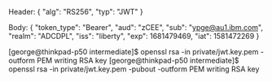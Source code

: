Header:
{
  "alg": "RS256",
  "typ": "JWT"
}

Body:
{
  "token_type": "Bearer",
  "aud": "zCEE",
  "sub": "ypge@au1.ibm.com",
  "realm": "ADCDPL",
  "iss": "liberty",
  "exp": 1681479469,
  "iat": 1581472269
}

[george@thinkpad-p50 intermediate]$ openssl rsa -in private/jwt.key.pem -outform PEM
writing RSA key
[george@thinkpad-p50 intermediate]$ openssl rsa -in private/jwt.key.pem -pubout -outform PEM
writing RSA key





